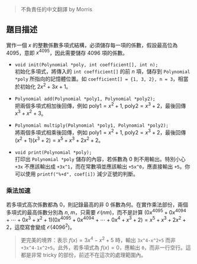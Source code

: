 > 不負責任的中文翻譯 by Morris

## 題目描述 ##

實作一個 $x$ 的整數係數多項式結構，必須儲存每一項的係數，假設最高位為 4095，意即 $x^{4095}$，因此需要儲存 4096 項的係數。

* `void init(Polynomial *poly, int coefficient[], int n);`  
初始化多項式，將傳入的 `int coefficient[]` 的前 $n$ 項，儲存到 `Polynomial *poly` 所指向的記憶體位置。如 `coefficient[] = {1, 3, 2}, n = 3`，相當於初始化 $2x^2 + 3x + 1$。

* `Polynomial add(Polynomial *poly1, Polynomial *poly2);`  
把兩個多項式相加後回傳，例如 $\text{poly1} = x^2 + 1, \; \text{poly2} = x^3 + 2$，最後回傳 $x^3 + x^2 + 3$。

* `Polynomial multiply(Polynomial *poly1, Polynomial *poly2);`  
將兩個多項式相乘後回傳，例如 $\text{poly1} = x^2 + 1, \; \text{poly2} = x^3 + 2$，最後回傳 $(x^2 + 1)( x^3 + 2) = x^5 + x^3 + 2x^2 + 2$。

* `void print(Polynomial *poly);`  
打印出 `Polynomial *poly` 儲存的內容，若係數為 0 則不用輸出。特別小心 `+3x` 不應該輸出成 `+3x^1`，而在常數項並應該輸出 `+5x^0`，應直接輸出 `+5`。你可以使用 `printf("%+d", coef[i])` 減少正號的判斷。

### 乘法加速 ###

若多項式高次係數都為 0，則記錄最高的非 0 係數為何。在實作乘法部份，兩個多項式的最高係數分別為 $n, \; m$，只需要 $\mathcal{O}(nm)$，而不是計算 $(0 x^{4095} + 0 x^{4094} + \cdots + 0 x^ 3 + x^2 + 1)(0 x^{4095} + 0 x^{4094} + \cdots + 0 x^ 4 + x^3 + 2) = x^5 + x^3 + 2x^2 + 2$，這麼寫會變成 $\mathcal{O}(4096^2)$。

> 更完美的境界：表示 $f(x) = 3x^4 - x^2 + 5$ 時，輸出 `3x^4-x^2+5` 而非 `+3x^4-1x^2+5`。此外，若多項式為 $f(x) = 0$，應輸出 `0`，而非一行空行。這都是非常 tricky 的部份，前述不在這次的處理範圍內。